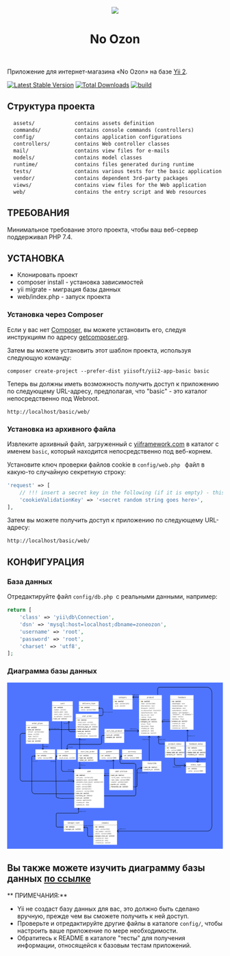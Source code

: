<p align="center">
    <a href="https://github.com/yiisoft" target="_blank">
        <img src="https://avatars0.githubusercontent.com/u/993323" height="100px">
    </a>
    <h1 align="center">No Ozon</h1>
    <br>
</p>

Приложение для интернет-магазина «No Ozon» на базе [Yii 2](http://www.yiiframework.com/).


[![Latest Stable Version](https://img.shields.io/packagist/v/yiisoft/yii2-app-basic.svg)](https://packagist.org/packages/yiisoft/yii2-app-basic)
[![Total Downloads](https://img.shields.io/packagist/dt/yiisoft/yii2-app-basic.svg)](https://packagist.org/packages/yiisoft/yii2-app-basic)
[![build](https://github.com/yiisoft/yii2-app-basic/workflows/build/badge.svg)](https://github.com/yiisoft/yii2-app-basic/actions?query=workflow%3Abuild)

Структура проекта
-------------------

      assets/             contains assets definition
      commands/           contains console commands (controllers)
      config/             contains application configurations
      controllers/        contains Web controller classes
      mail/               contains view files for e-mails
      models/             contains model classes
      runtime/            contains files generated during runtime
      tests/              contains various tests for the basic application
      vendor/             contains dependent 3rd-party packages
      views/              contains view files for the Web application
      web/                contains the entry script and Web resources



ТРЕБОВАНИЯ
------------

Минимальное требование этого проекта, чтобы ваш веб-сервер поддерживал PHP 7.4.


УСТАНОВКА
------------
- Клонировать проект
- composer install - установка зависимостей
- yii migrate - миграция базы данных
- web/index.php - запуск проекта

### Установка через Composer

Если у вас нет [Composer](http://getcomposer.org/), вы можете установить его, следуя инструкциям
по адресу [getcomposer.org](http://getcomposer.org/doc/00-intro.md#installation-nix).

Затем вы можете установить этот шаблон проекта, используя следующую команду:

~~~
composer create-project --prefer-dist yiisoft/yii2-app-basic basic
~~~

Теперь вы должны иметь возможность получить доступ к приложению по следующему URL-адресу, предполагая, что "basic" - это каталог
непосредственно под Webroot.

~~~
http://localhost/basic/web/
~~~

### Установка из архивного файла

Извлеките архивный файл, загруженный с [yiiframework.com](http://www.yiiframework.com/download/) в
каталог с именем `basic`, который находится непосредственно под веб-корнем.

Установите ключ проверки файлов cookie в `config/web.php ` файл в какую-то случайную секретную строку:

```php
'request' => [
    // !!! insert a secret key in the following (if it is empty) - this is required by cookie validation
    'cookieValidationKey' => '<secret random string goes here>',
],
```

Затем вы можете получить доступ к приложению по следующему URL-адресу:

~~~
http://localhost/basic/web/
~~~

<!--
### Install with Docker

Update your vendor packages

    docker-compose run --rm php composer update --prefer-dist
    
Run the installation triggers (creating cookie validation code)

    docker-compose run --rm php composer install    
    
Start the container

    docker-compose up -d
    
You can then access the application through the following URL:

    http://127.0.0.1:8000

**NOTES:** 
- Minimum required Docker engine version `17.04` for development (see [Performance tuning for volume mounts](https://docs.docker.com/docker-for-mac/osxfs-caching/))
- The default configuration uses a host-volume in your home directory `.docker-composer` for composer caches
-->

КОНФИГУРАЦИЯ
-------------

### База данных

Отредактируйте файл `config/db.php `с реальными данными, например:

```php
return [
    'class' => 'yii\db\Connection',
    'dsn' => 'mysql:host=localhost;dbname=zoneozon',
    'username' => 'root',
    'password' => 'root',
    'charset' => 'utf8',
];
```

### Диаграмма базы данных
<img src="README files/DB NOOZON.png">
<h2>Вы также можете изучить диаграмму базы данных <a href="https://www.figma.com/file/Di4dYvDleGpochnv9TQ9RS/NOOZON-DATA-BASE?node-id=0%3A1&t=82q8BVLk4IM0BTsG-1">по ссылке</a></h2>


** ПРИМЕЧАНИЯ:**
- Yii не создаст базу данных для вас, это должно быть сделано вручную, прежде чем вы сможете получить к ней доступ.
- Проверьте и отредактируйте другие файлы в каталоге `config/`, чтобы настроить ваше приложение по мере необходимости.
- Обратитесь к README в каталоге "тесты" для получения информации, относящейся к базовым тестам приложений.

<!--
TESTING
-------

Tests are located in `tests` directory. They are developed with [Codeception PHP Testing Framework](http://codeception.com/).
By default, there are 3 test suites:

- `unit`
- `functional`
- `acceptance`

Tests can be executed by running

```
vendor/bin/codecept run
```

The command above will execute unit and functional tests. Unit tests are testing the system components, while functional
tests are for testing user interaction. Acceptance tests are disabled by default as they require additional setup since
they perform testing in real browser. 


### Running  acceptance tests

To execute acceptance tests do the following:  

1. Rename `tests/acceptance.suite.yml.example` to `tests/acceptance.suite.yml` to enable suite configuration

2. Replace `codeception/base` package in `composer.json` with `codeception/codeception` to install full-featured
   version of Codeception

3. Update dependencies with Composer 

    ```
    composer update  
    ```

4. Download [Selenium Server](http://www.seleniumhq.org/download/) and launch it:

    ```
    java -jar ~/selenium-server-standalone-x.xx.x.jar
    ```

    In case of using Selenium Server 3.0 with Firefox browser since v48 or Google Chrome since v53 you must download [GeckoDriver](https://github.com/mozilla/geckodriver/releases) or [ChromeDriver](https://sites.google.com/a/chromium.org/chromedriver/downloads) and launch Selenium with it:

    ```
    # for Firefox
    java -jar -Dwebdriver.gecko.driver=~/geckodriver ~/selenium-server-standalone-3.xx.x.jar
    
    # for Google Chrome
    java -jar -Dwebdriver.chrome.driver=~/chromedriver ~/selenium-server-standalone-3.xx.x.jar
    ``` 
    
    As an alternative way you can use already configured Docker container with older versions of Selenium and Firefox:
    
    ```
    docker run --net=host selenium/standalone-firefox:2.53.0
    ```

5. (Optional) Create `yii2basic_test` database and update it by applying migrations if you have them.

   ```
   tests/bin/yii migrate
   ```

   The database configuration can be found at `config/test_db.php`.


6. Start web server:

    ```
    tests/bin/yii serve
    ```

7. Now you can run all available tests

   ```
   # run all available tests
   vendor/bin/codecept run

   # run acceptance tests
   vendor/bin/codecept run acceptance

   # run only unit and functional tests
   vendor/bin/codecept run unit,functional
   ```

### Code coverage support

By default, code coverage is disabled in `codeception.yml` configuration file, you should uncomment needed rows to be able
to collect code coverage. You can run your tests and collect coverage with the following command:

```
#collect coverage for all tests
vendor/bin/codecept run --coverage --coverage-html --coverage-xml

#collect coverage only for unit tests
vendor/bin/codecept run unit --coverage --coverage-html --coverage-xml

#collect coverage for unit and functional tests
vendor/bin/codecept run functional,unit --coverage --coverage-html --coverage-xml
```

You can see code coverage output under the `tests/_output` directory.
-->

